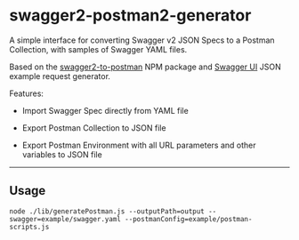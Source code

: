 # swagger2-postman2-generator

A simple interface for converting Swagger v2 JSON Specs to a Postman Collection, with samples of Swagger YAML files.

Based on the [swagger2-to-postman](https://github.com/postmanlabs/swagger2-to-postman) NPM package and [Swagger UI](https://github.com/swagger-api/swagger-ui) JSON example request generator.

Features:

- Import Swagger Spec directly from YAML file

- Export Postman Collection to JSON file

- Export Postman Environment with all URL parameters and other variables to JSON file

---

## Usage

```node ./lib/generatePostman.js --outputPath=output --swagger=example/swagger.yaml --postmanConfig=example/postman-scripts.js```
